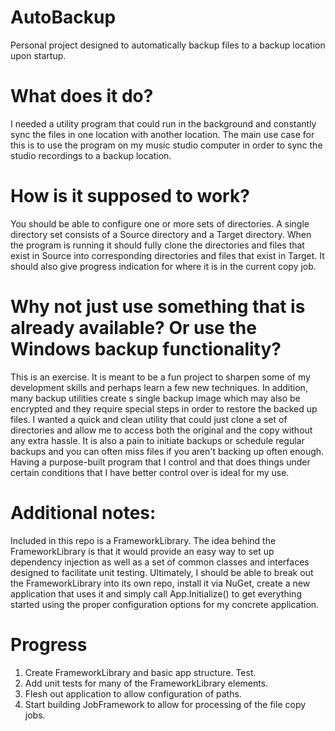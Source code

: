 # AutoBackup
Personal project designed to automatically backup files to a backup location upon startup.

# What does it do?
I needed a utility program that could run in the background and constantly sync the files in one location with another location.  The main use case for this is to use the program on my music studio computer in order to sync the studio recordings to a backup location.

# How is it supposed to work?
You should be able to configure one or more sets of directories.  A single directory set consists of a Source directory and a Target directory.  When the program is running it should fully clone the directories and files that exist in Source into corresponding directories and files that exist in Target.  It should also give progress indication for where it is in the current copy job.

# Why not just use something that is already available? Or use the Windows backup functionality?
This is an exercise.  It is meant to be a fun project to sharpen some of my development skills and perhaps learn a few new techniques.  In addition, many backup utilities create s single backup image which may also be encrypted and they require special steps in order to restore the backed up files.  I wanted a quick and clean utility that could just clone a set of directories and allow me to access both the original and the copy without any extra hassle.  It is also a pain to initiate backups or schedule regular backups and you can often miss files if you aren't backing up often enough.  Having a purpose-built program that I control and that does things under certain conditions that I have better control over is ideal for my use.

# Additional notes:
Included in this repo is a FrameworkLibrary.  The idea behind the FrameworkLibrary is that it would provide an easy way to set up dependency injection as well as a set of common classes and interfaces designed to facilitate unit testing.  Ultimately, I should be able to break out the FrameworkLibrary into its own repo, install it via NuGet, create a new application that uses it and simply call App.Initialize<ConfigurationClass>() to get everything started using the proper configuration options for my concrete application.

# Progress

1.  Create FrameworkLibrary and basic app structure.  Test.
2.  Add unit tests for many of the FrameworkLibrary elements.
3.  Flesh out application to allow configuration of paths.
4.  Start building JobFramework to allow for processing of the file copy jobs.
